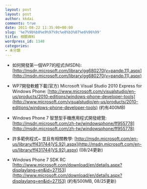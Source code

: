 ```yaml
---
layout: post
layout: post
author: kkdai
comments: true
date: 2011-08-22 11:35:00+00:00
slug: '%e7%9b%b8%e9%97%9c%e8%b3%87%e6%96%99'
title: 相關資料
wordpress_id: 1148
categories:
- 未分類
---
```


  
  * 如何開發第一個WP7的程式(MSDN): [http://msdn.microsoft.com/library/gg680270(v=pandp.11).aspx](http://msdn.microsoft.com/library/gg680270(v=pandp.11).aspx)
   
  * WP7開發軟體下載(官方) Microsoft Visual Studio 2010 Express for Windows Phone: [http://www.microsoft.com/visualstudio/en-us/products/2010-editions/windows-phone-developer-tools](http://www.microsoft.com/visualstudio/en-us/products/2010-editions/windows-phone-developer-tools) (約有400MB) 
   
  * Windows Phone 7 智慧型手機應用程式開發總覽: [http://msdn.microsoft.com/zh-tw/windowsphone/ff955778](http://msdn.microsoft.com/zh-tw/windowsphone/ff955778)
   
  * 許多範例程式~ 並且有相關教學: [http://msdn.microsoft.com/en-us/library/ff431744(VS.92).aspx](http://msdn.microsoft.com/en-us/library/ff431744(VS.92).aspx) (08/24更新) 
   
  * Windows Phone 7 SDK RC [http://www.microsoft.com/download/en/details.aspx?displaylang=en&id=27153](http://www.microsoft.com/download/en/details.aspx?displaylang=en&id=27153) (約有500MB, 08/25更新) 
